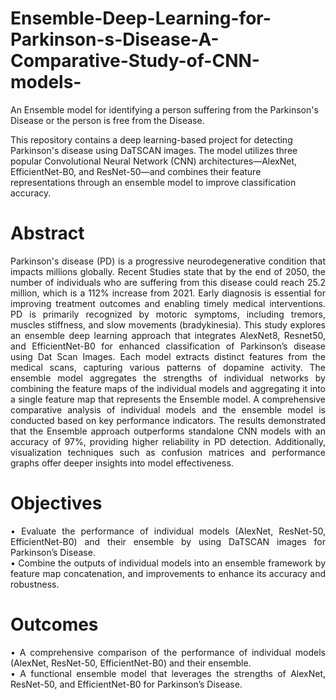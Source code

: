 # Ensemble-Deep-Learning-for-Parkinson-s-Disease-A-Comparative-Study-of-CNN-models-
An Ensemble model for identifying a person suffering from the Parkinson's Disease or the person is free from the Disease.


This repository contains a deep learning-based project for detecting Parkinson's disease using DaTSCAN images. The model utilizes three popular Convolutional Neural Network (CNN) architectures—AlexNet, EfficientNet-B0, and ResNet-50—and combines their feature representations through an ensemble model to improve classification accuracy.

# Abstract
<p align="justify">
Parkinson's disease (PD) is a progressive neurodegenerative condition that impacts millions globally. Recent Studies state that by the end of 2050, the number of individuals who are suffering from this disease could reach 25.2 million, which is a 112% increase from 2021. Early diagnosis is essential for improving treatment outcomes and enabling timely medical interventions. PD is primarily recognized by motoric symptoms, including tremors, muscles stiffness, and slow movements (bradykinesia). This study explores an ensemble deep learning approach that integrates AlexNet8, Resnet50, and EfficientNet-B0 for enhanced classification of Parkinson’s disease using Dat Scan Images. Each model extracts distinct features from the medical scans, capturing various patterns of dopamine activity. The ensemble model aggregates the strengths of individual networks by combining the feature maps of the individual models and aggregating it into a single feature map that represents the Ensemble model. A comprehensive comparative analysis of individual models and the ensemble model is conducted based on key performance indicators. The results demonstrated that the Ensemble approach outperforms standalone CNN models with an accuracy of 97%, providing higher reliability in PD detection. Additionally, visualization techniques such as confusion matrices and performance graphs offer deeper insights into model effectiveness.
</p>


# Objectives <br>
<p align="justify">
• Evaluate the performance of individual models (AlexNet, ResNet-50, EfficientNet-B0) and their ensemble by using DaTSCAN images for Parkinson’s Disease.<br>
• Combine the outputs of individual models into an ensemble framework by feature map concatenation, and improvements to enhance its accuracy and robustness.
</p>

# Outcomes <br>
<p align="justify">
• A comprehensive comparison of the performance of individual models (AlexNet, ResNet-50, EfficientNet-B0) and their ensemble.<br>
• A functional ensemble model that leverages the strengths of AlexNet, ResNet-50, and EfficientNet-B0 for Parkinson’s Disease.
</p>

